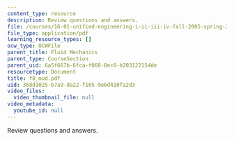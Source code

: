 ```yaml
---
content_type: resource
description: Review questions and answers.
file: /courses/16-01-unified-engineering-i-ii-iii-iv-fall-2005-spring-2006/368d1025b7a9da22f1059e6d410fa2d3_f8_mud.pdf
file_type: application/pdf
learning_resource_types: []
ocw_type: OCWFile
parent_title: Fluid Mechanics
parent_type: CourseSection
parent_uid: 6a5f667b-6fca-f068-0ec8-b203122154de
resourcetype: Document
title: f8_mud.pdf
uid: 368d1025-b7a9-da22-f105-9e6d410fa2d3
video_files:
  video_thumbnail_file: null
video_metadata:
  youtube_id: null
---
```

Review questions and answers.